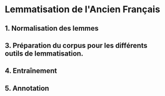 # Lemmatisation de l'Ancien Français
## 1. Normalisation des lemmes
## 3. Préparation du corpus pour les différents outils de lemmatisation.
## 4. Entraînement
## 5. Annotation
